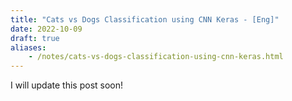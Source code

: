 ```yaml
---
title: "Cats vs Dogs Classification using CNN Keras - [Eng]"
date: 2022-10-09
draft: true
aliases:
    - /notes/cats-vs-dogs-classification-using-cnn-keras.html
---
```


I will update this post soon!
